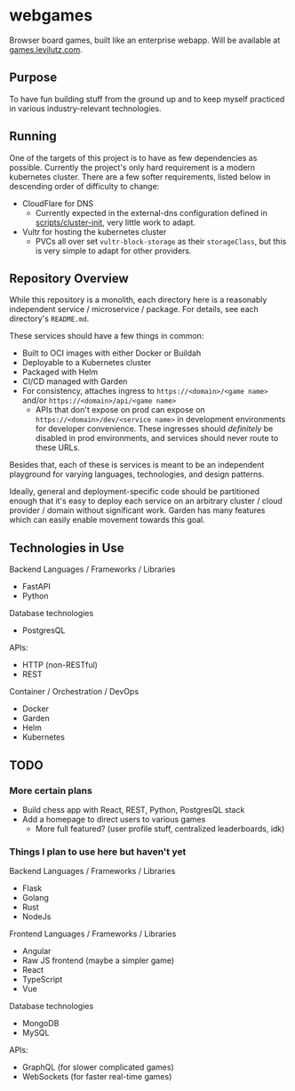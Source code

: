 # webgames

Browser board games, built like an enterprise webapp. Will be available at [games.levilutz.com](https://games.levilutz.com).


## Purpose

To have fun building stuff from the ground up and to keep myself practiced in various industry-relevant technologies.


## Running

One of the targets of this project is to have as few dependencies as possible. Currently the project's only hard requirement is a modern kubernetes cluster. There are a few softer requirements, listed below in descending order of difficulty to change:
* CloudFlare for DNS
    * Currently expected in the external-dns configuration defined in [scripts/cluster-init](scripts/cluster-init/setup-external-dns.sh), very little work to adapt.
* Vultr for hosting the kubernetes cluster
    * PVCs all over set `vultr-block-storage` as their `storageClass`, but this is very simple to adapt for other providers.


## Repository Overview

While this repository is a monolith, each directory here is a reasonably independent service / microservice / package. For details, see each directory's `README.md`.

These services should have a few things in common:
* Built to OCI images with either Docker or Buildah
* Deployable to a Kubernetes cluster
* Packaged with Helm
* CI/CD managed with Garden
* For consistency, attaches ingress to `https://<domain>/<game name>` and/or `https://<domain>/api/<game name>`
    * APIs that don't expose on prod can expose on `https://<domain>/dev/<service name>` in development environments for developer convenience. These ingresses should _definitely_ be disabled in prod environments, and services should never route to these URLs.

Besides that, each of these is services is meant to be an independent playground for varying languages, technologies, and design patterns.

Ideally, general and deployment-specific code should be partitioned enough that it's easy to deploy each service on an arbitrary cluster / cloud provider / domain without significant work. Garden has many features which can easily enable movement towards this goal.


## Technologies in Use

Backend Languages / Frameworks / Libraries
* FastAPI
* Python

Database technologies
* PostgresQL

APIs:
* HTTP (non-RESTful)
* REST

Container / Orchestration / DevOps
* Docker
* Garden
* Helm
* Kubernetes


## TODO

### More certain plans

* Build chess app with React, REST, Python, PostgresQL stack
* Add a homepage to direct users to various games
    * More full featured? (user profile stuff, centralized leaderboards, idk)


### Things I plan to use here but haven't yet

Backend Languages / Frameworks / Libraries
* Flask
* Golang
* Rust
* NodeJs

Frontend Languages / Frameworks / Libraries
* Angular
* Raw JS frontend (maybe a simpler game)
* React
* TypeScript
* Vue

Database technologies
* MongoDB
* MySQL

APIs:
* GraphQL (for slower complicated games)
* WebSockets (for faster real-time games)
